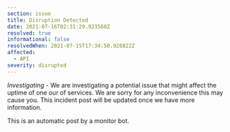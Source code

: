 ```yaml
---
section: issue
title: Disruption Detected
date: 2021-07-16T02:31:29.923560Z
resolved: true
informational: false
resolvedWhen: 2021-07-15T17:34:50.928822Z
affected:
  - API
severity: disrupted
---
```

*Investigating* - We are investigating a potential issue that might affect the uptime of one our of services. We are sorry for any inconvenience this may cause you. This incident post will be updated once we have more information.

This is an automatic post by a monitor bot.
        
